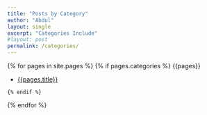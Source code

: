 ```yaml
---
title: "Posts by Category"
author: "Abdul"
layout: single
excerpt: "Categories Include"
#layout: post
permalink: /categories/
---
```



  {% for pages in site.pages %}
    {% if pages.categories %}
      {{pages}}

  *   [{{pages.title}}]({{pages.url}})

    {% endif %}
  {% endfor %}
